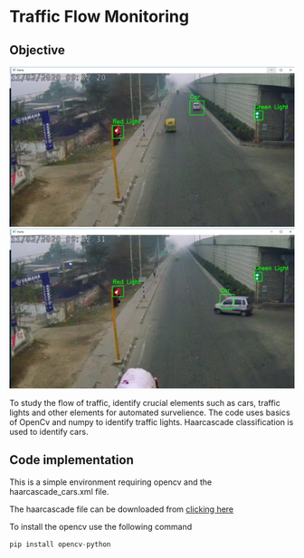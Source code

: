 # Traffic Flow Monitoring

## Objective


![Output 1](media/outputss1.jpeg) ![Output 1](media/outputss2.jpeg)



To study the flow of traffic, identify crucial elements such as cars, traffic lights and other elements for automated survelience. The code uses basics of OpenCv and numpy to identify traffic lights. Haarcascade classification is used to identify cars.



## Code implementation

This is a simple environment requiring opencv and the haarcascade_cars.xml file. 

The haarcascade file can be downloaded from [clicking here](haarcascade_car.xml)

To install the opencv use the following command

```python
pip install opencv-python
```
